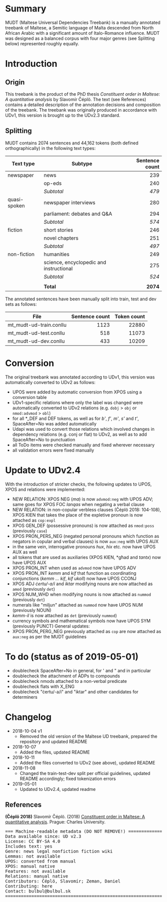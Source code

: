 # Summary
MUDT (Maltese Universal Dependencies Treebank) is a manually annotated treebank of Maltese, a Semitic language of Malta descended from North African Arabic with a significant amount of Italo-Romance influence.
MUDT was designed as a balanced corpus with four major genres (see Splitting below) represented roughly equally.

# Introduction
## Origin
This treebank is the product of the PhD thesis *Constituent order in Maltese: A quantitative analysis* by Slavomír Čéplö. The text (see References) contains a detailed description of the annotation decisions and composition of the treebank.
The treebank was originally produced in accordance with UDv1, this version is brought up to the UDv2.3 standard.

## Splitting
MUDT contains 2074 sentences and 44,162 tokens (both defined orthographically) in the following text types:

| Text type    | Subtype                                 | Sentence count |
|--------------|-----------------------------------------|---------------:|
| newspaper    | news                                    | 239            |
|              | op-eds                                  | 240            |
|              | *Subtotal*                              | *479*          |
| quasi-spoken | newspaper interviews                    | 280            |
|              | parliament: debates and Q&A             | 294            |
|              | *Subtotal*                              | *574*          |
| fiction      | short stories                           | 246            |
|              | novel chapters                          | 251            |
|              | *Subtotal*                              | *497*          |
| non-fiction  | humanities                              | 249            |
|              | science, encyclopedic and instructional | 275            |
|              | *Subtotal*                              | *524*          |
|              |                                         |                |
|              | **Total**                               | **2074**       |

The annotated sentences have been manually split into train, test and dev sets as follows:

| File                           | Sentence count | Token count |
|--------------------------------|---------------:|------------:|
| mt_mudt-ud-train.conllu        | 1123           | 22880       |
| mt_mudt-ud-test.conllu         | 518            | 11073        |
| mt_mudt-ud-dev.conllu          | 433            | 10209        |

# Conversion
The original treebank was annotated according to UDv1, this version was automatically converted to UDv2 as follows:
- UPOS were added by automatic conversion from XPOS using a conversion table
- UDv1-specific relations where only the label was changed were automatically converted to UDv2 relations (e.g. `dobj` > `obj` or `nmod:advmod` > `obl`)
- for all \*_DEF and DEF tokens, as well as for *b'*, *f'*, *m'*, *s'* and *t'*, SpaceAfter=No was added automatically
- Udapi was used to convert those relations which involved changes in dependency relations (e.g. conj or flat) to UDv2, as well as to add SpaceAfter=No to punctuation
- all ToDo items were checked manually and fixed wherever necessary
- all validation errors were fixed manually


# Update to UDv2.4
With the introduction of stricter checks, the following updates to UPOS, XPOS and relations were implemented:
- NEW RELATION: XPOS NEG (*ma*) is now `advmod:neg` with UPOS ADV; same goes for XPOS FOC *lanqas* when negating a verbal clause
- NEW RELATION: in non-copular verbless clauses (Čéplö 2018: 104-108), XPOS KIEN that takes the place of the expletive pronoun is now attached as `cop:expl`
- XPOS GEN_DEF (possessive pronouns) is now attached as `nmod:poss` (previously `case`)
- XPOS PRON_PERS_NEG (negated personal pronouns which function as negators in copular and verbal clauses) is now `aux:neg` with UPOS AUX
- in the same vein, interrogative pronouns *hux*, *hix* etc. now have UPOS AUX as well
- all tokens that are used as auxiliaries (XPOS KIEN, *għad and *tantx*) now have UPOS AUX
- XPOS PRON_INT when used as `advmod` now have UPOS ADV
- XPOS PRON_INT *kemm* and *kif* that function as coordinating conjunctions (*kemm ... kif*, *kif ukoll*) now have UPOS CCONJ
- XPOS ADJ *ċertu/-a/i* and *iktar* modifying nouns are now attached as `amod` (previously `det`)
- XPOS NUM_WHD when modifying nouns is now attached as `nummod` (previously `det`)
- numerals like "miljun" attached as `nummod` now have UPOS NUM (previously NOUN)
- *kemm-il* is now attached as `det` (previously `nummod`)
- currency symbols and mathematical symbols now have UPOS SYM (previously PUNCT)
General updates:
- XPOS PRON_PERG_NEG previously attached as `cop` are now attached as `aux:neg` as per the MUDT guidelines


# To do (status as of 2019-05-01)
- doublecheck SpaceAfter=No in general, for \' and \" and in particular
- doublecheck the attachment of ADPs to compounds
- doublecheck nmods attached to a non-verbal predicate
- doublecheck flats with X_ENG
- doublecheck "ċertu/-a/i" and "iktar" and other candidates for determiners


# Changelog
* 2018-10-04 v1
	* Removed the old version of the Maltese UD treebank, prepared the repository and updated README
* 2018-10-07 
	* Added the files, updated README
* 2018-10-11
	* Added the files converted to UDv2 (see above), updated README
* 2018-11-08
	* Changed the train-test-dev split per official guidelines, updated README accordingly; fixed tokenization errors
* 2019-05-01
	* Updated to UDv2.4, updated readme

## References
**(Čéplö 2018)** Slavomír Čéplö. (2018) [Constituent order in Maltese: A quantitative analysis](http://www.bulbul.sk/phd/Text/Slavomir_Ceplo-text.pdf). Prague: Charles University.


<pre>
=== Machine-readable metadata (DO NOT REMOVE!) ================================
Data available since: UD v2.3
License: CC BY-SA 4.0
Includes text: yes
Genre: news legal nonfiction fiction wiki
Lemmas: not available
UPOS: converted from manual
XPOS: manual native
Features: not available
Relations: manual native
Contributors: Čéplö, Slavomír; Zeman, Daniel
Contributing: here
Contact: bulbul@bulbul.sk
===============================================================================
</pre>
